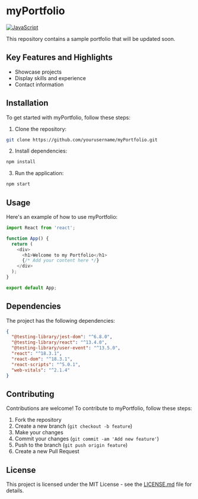 # myPortfolio

[![JavaScript](https://img.shields.io/badge/Primary%20Language-JavaScript-yellow)](https://www.javascript.com/)

This repository contains a sample portfolio that will be updated soon.

## Key Features and Highlights
- Showcase projects
- Display skills and experience
- Contact information

## Installation
To get started with myPortfolio, follow these steps:

1. Clone the repository:
```bash
git clone https://github.com/yourusername/myPortfolio.git
```

2. Install dependencies:
```bash
npm install
```

3. Run the application:
```bash
npm start
```

## Usage
Here's an example of how to use myPortfolio:

```javascript
import React from 'react';

function App() {
  return (
    <div>
      <h1>Welcome to my Portfolio</h1>
      {/* Add your content here */}
    </div>
  );
}

export default App;
```

## Dependencies
The project has the following dependencies:
```json
{
  "@testing-library/jest-dom": "^6.8.0",
  "@testing-library/react": "^13.4.0",
  "@testing-library/user-event": "^13.5.0",
  "react": "^18.3.1",
  "react-dom": "^18.3.1",
  "react-scripts": "^5.0.1",
  "web-vitals": "^2.1.4"
}
```

## Contributing
Contributions are welcome! To contribute to myPortfolio, follow these steps:
1. Fork the repository
2. Create a new branch (`git checkout -b feature`)
3. Make your changes
4. Commit your changes (`git commit -am 'Add new feature'`)
5. Push to the branch (`git push origin feature`)
6. Create a new Pull Request

## License
This project is licensed under the MIT License - see the [LICENSE.md](LICENSE.md) file for details.